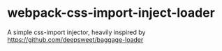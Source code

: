 webpack-css-import-inject-loader
================================

A simple css-import injector, heavily inspired by https://github.com/deepsweet/baggage-loader